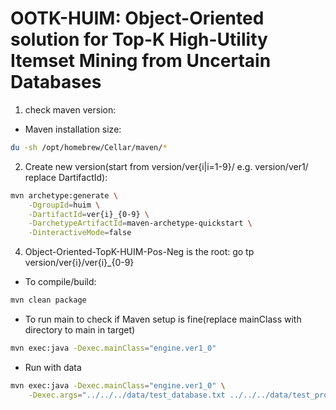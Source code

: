 # OOTK-HUIM: Object-Oriented solution for Top-K High-Utility Itemset Mining from Uncertain Databases

1. check maven version:
- Maven installation size:
```bash
du -sh /opt/homebrew/Cellar/maven/*
```

2. Create new version(start from version/ver{i|i=1-9}/ e.g. version/ver1/ replace DartifactId):
```bash
mvn archetype:generate \
    -DgroupId=huim \
    -DartifactId=ver{i}_{0-9} \
    -DarchetypeArtifactId=maven-archetype-quickstart \
    -DinteractiveMode=false
```

4. Object-Oriented-TopK-HUIM-Pos-Neg is the root: go tp version/ver{i}/ver{i}_{0-9}

- To compile/build:
```bash
mvn clean package
```

- To run main to check if Maven setup is fine(replace mainClass with directory to main in target)
```bash
mvn exec:java -Dexec.mainClass="engine.ver1_0"
```

- Run with data
```bash
mvn exec:java -Dexec.mainClass="engine.ver1_0" \
    -Dexec.args="../../../data/test_database.txt ../../../data/test_profits.txt 100 0.2"
```

